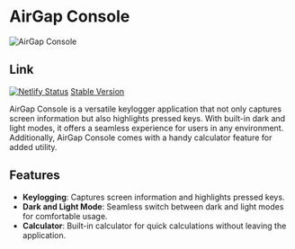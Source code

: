 # AirGap Console

![AirGap Console](https://i.imgur.com/VFJAMCL.png)

## Link

[![Netlify Status](https://api.netlify.com/api/v1/badges/bd7bd613-d7c9-48b7-9891-c5baba20db9c/deploy-status)](https://app.netlify.com/sites/airgapconsole/deploys)
[Stable Version](https://arigapconsole.netlify.app/)

AirGap Console is a versatile keylogger application that not only captures screen information but also highlights pressed keys. With built-in dark and light modes, it offers a seamless experience for users in any environment. Additionally, AirGap Console comes with a handy calculator feature for added utility.

## Features

- **Keylogging**: Captures screen information and highlights pressed keys.
- **Dark and Light Mode**: Seamless switch between dark and light modes for comfortable usage.
- **Calculator**: Built-in calculator for quick calculations without leaving the application.

